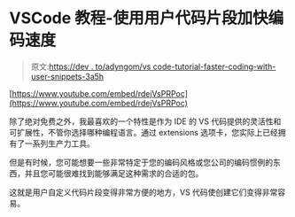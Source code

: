 # VSCode 教程-使用用户代码片段加快编码速度

> 原文:[https://dev . to/adyngom/vs code-tutorial-faster-coding-with-user-snippets-3a5h](https://dev.to/adyngom/vscode-tutorial-faster-coding-with-user-snippets-3a5h)

[https://www.youtube.com/embed/rdejVsPRPoc](https://www.youtube.com/embed/rdejVsPRPoc)

除了绝对免费之外，我最喜欢的一个特性是作为 IDE 的 VS 代码提供的灵活性和可扩展性，不管你选择哪种编程语言。通过 extensions 选项卡，您实际上已经拥有了一系列生产力工具。

但是有时候，您可能想要一些非常特定于您的编码风格或您公司的编码惯例的东西，并且您可能很难找到能够满足这种需求的合适的包。

这就是用户自定义代码片段变得非常方便的地方，VS 代码使创建它们变得非常容易。